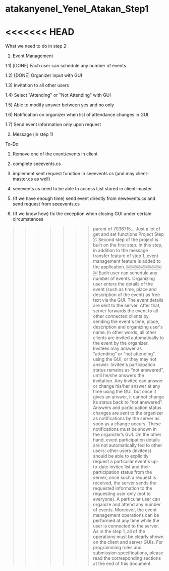 atakanyenel_Yenel_Atakan_Step1
==============================
<<<<<<< HEAD
=======

What we need to do in step 2:

1) Event Management

1.1) [DONE] Each user can schedule any number of events

1.2) [DONE] Organizer input with GUI

1.3) Invitation to all other users

1.4) Select "Attending" or "Not Attending" with GUI

1.5) Able to modify answer between yes and no only

1.6) Notification on organizer when list of attendance changes in GUI

1.7) Send event information only upon request

2) Message (in step 1)

To-Do

1) Remove one of the event/events in client

2) complete seeevents.cs

3) implement sent request function in seeevents.cs (and may client-master.cs as well)

4) seeevents.cs need to be able to access List<events> stored in client-master

5) (If we have enough time) send event directly from newevents.cs and send request from seeevents.cs

6) (If we know how) fix the exception when closing GUI under certain circumstances


>>>>>>> parent of 70367f5... Just a lot of get and set functions
Project Step 2:
Second step of the project is built on the first step. In this step, in addition to the message transfer feature of step 1, event management feature is added to the application.
￼￼￼￼￼￼￼￼￼
Each user can schedule any number of events. Organizing user enters the details of the event (such as time, place and description of the event) as free text via the GUI. The event details are sent to the server. After that, server forwards the event to all other connected clients by sending the event's time, place, description and organizing user's name. In other words, all other clients are invited automatically to the event by the organizer. Invitees may answer as “attending” or “not attending” using the GUI, or they may not answer. Invitee's participation status remains as “not answered”, until he/she answers the invitation. Any invitee can answer or change his/her answer at any time using the GUI, but once it gives an answer, it cannot change its status back to “not answered”. Answers and participation status changes are sent to the organizer as notifications by the server as soon as a change occurs. These notifications must be shown in the organizer’s GUI. On the other hand, event participation details are not automatically fed to other users; other users (invitees) should be able to explicitly request a particular event's up-to-date invitee list and their participation status from the server; once such a request is received, the server sends the requested information to the requesting user only (not to everyone).
A particular user can organize and attend any number of events. Moreover, the event management operations can be performed at any time while the user is connected to the server.
As in the step 1, all of the operations must be clearly shown on the client and server GUIs.
For programming rules and submission specifications, please read the corresponding sections at the end of this document.
